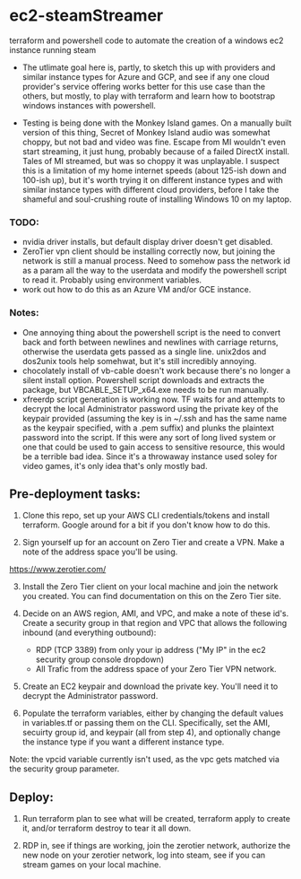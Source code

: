 # ec2-steamStreamer
terraform and powershell code to automate the creation of a windows ec2 instance running steam

- The utlimate goal here is, partly, to sketch this up with providers and similar instance types for Azure and GCP, and see if any one cloud provider's service offering works better for this use case than the others, but mostly, to play with terraform and learn how to bootstrap windows instances with powershell.

- Testing is being done with the Monkey Island games.  On a manually built version of this thing, Secret of Monkey Island audio was somewhat choppy, but not bad and video was fine.  Escape from MI wouldn't even start streaming, it just hung, probably because of a failed DirectX install.  Tales of MI streamed, but was so choppy it was unplayable.  I suspect this is a limitation of my home internet speeds (about 125-ish down and 100-ish up), but it's worth trying it on different instance types and with similar instance types with different cloud providers, before I take the shameful and soul-crushing route of installing Windows 10 on my laptop.

### TODO:

- nvidia driver installs, but default display driver doesn't get disabled.
- ZeroTier vpn client should be installing correctly now, but joining the network is still a manual process.  Need to somehow pass the network id as a param all the way to the userdata and modify the powershell script to read it.  Probably using environment variables.
- work out how to do this as an Azure VM and/or GCE instance.

### Notes:

- One annoying thing about the powershell script is the need to convert back and forth between newlines and newlines with carriage returns, otherwise the userdata gets passed as a single line. unix2dos and dos2unix tools help somehwat, but it's still incredibly annoying.
- chocolately install of vb-cable doesn't work because there's no longer a silent install option. Powershell script downloads and extracts the package, but VBCABLE_SETUP_x64.exe needs to be run manually.
- xfreerdp script generation is working now.  TF waits for and attempts to decrypt the local Administrator password using the private key of the keypair  provided (assuming the key is in ~/.ssh and has the same name as the keypair specified, with a .pem suffix) and plunks the plaintext password into the script.  If this were any sort of long lived system or one that could be used to gain access to sensitive resource, this would be a terrible bad idea.  Since it's a throwaway instance used soley for video games, it's only idea that's only mostly bad.

## Pre-deployment tasks:

1. Clone this repo, set up your AWS CLI credentials/tokens and install terraform.  Google around for a bit if you don't know how to do this.

2. Sign yourself up for an account on Zero Tier and create a VPN.  Make a note of the address space you'll be using.

https://www.zerotier.com/

3. Install the Zero Tier client on your local machine and join the network you created.  You can find documentation on this on the Zero Tier site.

4. Decide on an AWS region, AMI, and VPC, and make a note of these id's.  Create a security group in that region and VPC that allows the following inbound (and everything outbound):

   - RDP (TCP 3389) from only your ip address ("My IP" in the ec2 security group console dropdown)
   - All Trafic from the address space of your Zero Tier VPN network.

 5. Create an EC2 keypair and download the private key.  You'll need it to decrypt the Administrator password.

 6. Populate the terraform variables, either by changing the default values in variables.tf or passing them on the CLI.  Specifically, set the AMI, secuirty group id, and keypair (all from step 4), and optionally change the instance type if you want a different instance type.

 Note: the vpcid variable currently isn't used, as the vpc gets matched via the security group parameter.

## Deploy:

 1. Run terraform plan to see what will be created, terraform apply to create it, and/or terraform destroy to tear it all down.

 2. RDP in, see if things are working, join the zerotier network, authorize the new node on your zerotier network, log into steam, see if you can stream games on your local machine.
